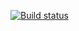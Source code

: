 [![Build status](https://ci.appveyor.com/api/projects/status/bolp5s906ln06i9v?svg=true)](https://ci.appveyor.com/project/EliseevG787/aqa-2-2-1)